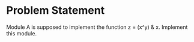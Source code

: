 # Problem Statement

Module A is supposed to implement the function z = (x^y) & x. Implement this module.